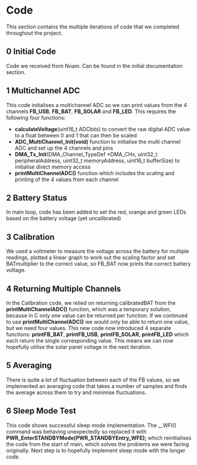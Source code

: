 # Code

This section contains the multiple iterations of code that we completed throughout the project.

## 0 Initial Code
Code we received from Noam. Can be found in the initial documentation section. 

## 1 Multichannel ADC
This code initialises a multichannel ADC so we can print values from the 4 channels **FB_USB**, **FB_BAT**, **FB_SOLAR** and **FB_LED**. This requires the following four functions:
- **calculateVoltage**(uint16_t ADCbits) to convert the raw digital ADC value to a float between 0 and 1 that can then be scaled
- **ADC_MultiChannel_Init(void)** function to initialise the multi channel ADC and set up the 4 channels and pins
- **DMA_Tx_Init**(DMA_Channel_TypeDef *DMA_CHx, uint32_t peripheralAddress, uint32_t memoryAddress, uint16_t bufferSize) to initialise direct memory access
-  **printMultiChannelADC()** function which includes the scaling and printing of the 4 values from each channel

## 2 Battery Status
In main loop, code has been added to set the red, orange and green LEDs based on the battery voltage (yet uncalibrated)

## 3 Calibration
We used a voltmeter to measure the voltage across the battery for multiple readings, plotted a linear graph to work out the scaling factor and set BATmultiplier to the correct value, so FB_BAT now prints the correct battery voltage.

## 4 Returning Multiple Channels
In the Calibration code, we relied on returning calibratedBAT from the **printMultiChannelADC()** function, which was a temporary solution, because in C only one value can be returned per function. If we continued to use **printMultiChannelADC()** we would only be able to return one value, but we need four values. This new code now introduced 4 separate functions: **printFB_BAT**, **printFB_USB**, **printFB_SOLAR**, **printFB_LED** which each return the single corresponding value. This means we can now hopefully utilise the solar panel voltage in the next iteration. 

## 5 Averaging
There is quite a lot of fluctuation between each of the FB values, so we implemented an averaging code that takes a number of samples and finds the average across them to try and minimise fluctuations. 

## 6 Sleep Mode Test
This code shows successful sleep mode implementation. The __WFI() command was behaving unexpectedly so replaced it with **PWR_EnterSTANDBYMode(PWR_STANDBYEntry_WFE);** which reinitialises the code from the start of main, which solves the problems we were facing originally. Next step is to hopefully implement sleep mode with the longer code. 
